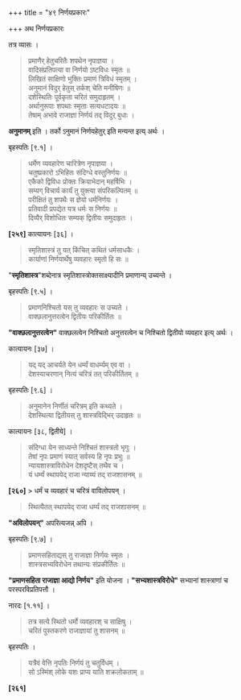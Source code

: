 +++
title = "४९ निर्णयप्रकारः"

+++
अथ निर्णयप्रकारः

तत्र व्यासः ।

> प्रमाणैर् हेतुचरितैः शपथेन नृपाज्ञया ।  
> वादिसंप्रतिपत्या वा निर्णयो ऽष्टविधः स्मृतः ॥  
> लिखितं साक्षिणो भुक्तिः प्रमाणं त्रिविधं स्मृतम् ।  
> अनुमानं विदुर् हेतुस् तर्कश् चेति मनीषिणः ॥  
> दशेस्थितिः पूर्वकृता चरितं समुदाहृतम् ।  
> अर्थानुरूपाः शपथाः स्मृताः सत्यधटादयः ॥  
> तेषाम् अभावे राजाज्ञा निर्णयं तद् विदुर् बुधाः ।

**अनुमानम्** इति । तर्को ऽनुमानं निर्णयहेतुर् इति मन्यन्त इत्य् अर्थः ।

बृहस्पतिः [९.१] ।

> धर्मेण व्यवहारेण चारित्रेण नृपाज्ञया ।  
> चतुष्प्रकारो ऽभिहितः संदिग्धे वस्तुनिर्णयः ॥  
> एकैको द्विविधः प्रोक्तः क्रियाभेदान् महर्षिभिः ।  
> सम्यग् विचार्य कार्यं तु युक्त्या संपरिकल्पितम् ॥  
> परीक्षितं तु शपथैः स ज्ञेयो धर्मनिर्णयः ।  
> प्रतिवादी प्रपद्येत यत्र धर्मः स निर्णयः ॥  
> दिव्यैर् विशोधितः सम्यक् द्वितीयः समुदाहृतः ।

**[२५९]** कात्यायनः [३६] ।

> स्मृतिशास्त्रं तु यत् किंचित् कथितं धर्मसाधकैः ।  
> कार्याणां निर्णयार्थेषु व्यवहारः स्मृतो हि सः ॥

"**स्मृतिशास्त्र**"शब्देनात्र स्मृतिशास्त्रोक्तसाक्ष्यादीनि प्रमाणान्य् उच्यन्ते ।

बृहस्पतिः [९.५] ।

> प्रमाणनिश्चितो यस् तु व्यवहारः स उच्यते ।  
> वाक्छलानुत्तरत्वेन द्वितीयः परिकीर्तितः ॥

**"वाक्छलानुत्तरत्वेन"** वाक्छलत्वेन निश्चितो अनुत्तरत्वेन च निश्चितो द्वितीयो व्यवहार इत्य् अर्थः ।

कात्यायनः [३७] ।

> यद् यद् आचर्यते येन धर्म्यं वाधर्म्यम् एव वा ।  
> देशस्याचरणान् नित्यं चरित्रं तत् परिकीर्तितम् ॥

बृहस्पतिः [९.६] ।

> अनुमानेन निर्णीतं चरित्रम् इति कथ्यते ।  
> देशस्थित्या द्वितीयस् तु शास्त्रविद्भिर् उदाहृतः ॥

कात्यायनः [३८, द्वितीये] ।

> संदिग्धा येन साध्यन्ते निश्चितं शास्त्रतो भृगुः ।  
> तेषां नृपः प्रमाणं स्यात् सर्वस्य हि नृपः प्रभुः ॥  
> न्यायशास्त्राविरोधेन देशदृष्टैस् तथैव च ।  
> यं धर्म्यं स्थापयेद् राजा न्याय्यं तद् राजशासनम् ॥

**[२६०]** > धर्मं च व्यवहारं च चरित्रं वाविलोपयन् ।  
> स्थित्यैतत् स्थापयेद् राजा धर्म्यं तद् राजशासनम् ॥

**"अविलोपयन्"** अपरित्यजन्न् अपि ।

बृहस्पतिः [९.७] ।

> प्रमाणसहिताद्यस् तु राजाज्ञा निर्णयः स्मृतः ।  
> शास्त्रसभ्यविरोधेन तथान्यः संप्रकीर्तितः ॥

**"प्रमाणसहिता राजाज्ञा आद्यो निर्णय"** इति योजना । **"सभ्यशास्त्रविरोधे"** सभ्यानां शास्त्राणां च परस्परविप्रतिपत्तौ ।

नारदः [१.११] ।

> तत्र सत्ये स्थितो धर्मो व्यवहारश् च साक्षिषु ।  
> चरितं पुस्तकरणे राजाज्ञायां तु शासनम् ॥

बृहस्पतिः ।

> यत्रैवं वेत्ति नृपतिः निर्णयं तु चतुर्विधम् ।  
> सो ऽस्मिंश् लोके यशः प्राप्य याति शक्रलोकताम् ॥

**[२६१]**
